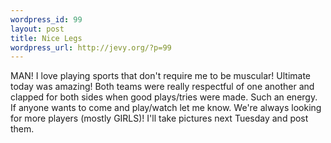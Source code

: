 ```yaml
--- 
wordpress_id: 99
layout: post
title: Nice Legs
wordpress_url: http://jevy.org/?p=99
---
```

MAN!  I love playing sports that don't require me to be muscular!  Ultimate today was amazing!  Both teams were really respectful of one another and clapped for both sides when good plays/tries were made.  Such an energy.  If anyone wants to come and play/watch let me know.  We're always looking for more players (mostly GIRLS)!  I'll take pictures next Tuesday and post them.
